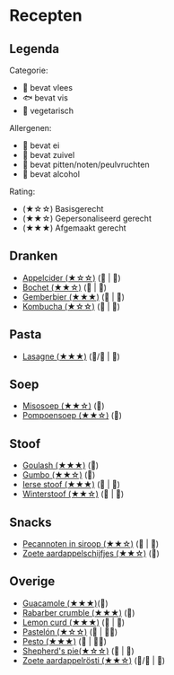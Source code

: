 # Recepten

## Legenda

Categorie:

- 🥩 bevat vlees
- 🐟 bevat vis
- 🥬 vegetarisch

Allergenen:

- 🥚 bevat ei
- 🧀 bevat zuivel
- 🥜 bevat pitten/noten/peulvruchten
- 🍷 bevat alcohol

Rating:

- (★☆☆) Basisgerecht
- (★★☆) Gepersonaliseerd gerecht
- (★★★) Afgemaakt gerecht

## Dranken

- [Appelcider (★☆☆)](./dranken/appelcider.md) (🥬 | 🍷)
- [Bochet (★★☆)](./dranken/bochet.md) (🥬 | 🍷)
- [Gemberbier (★★★)](./dranken/gemberbier.md) (🥬 | 🍷)
- [Kombucha (★☆☆)](./dranken/kombucha.md) (🥬 | 🍷)

## Pasta

- [Lasagne (★★★)](./pasta/lasagne.md) (🥬/🥩 | 🧀)

## Soep

- [Misosoep (★★☆)](./soep/miso.md) (🥬)
- [Pompoensoep (★★☆)](./soep/pompoen.md) (🥬)

## Stoof

- [Goulash (★★★)](./stoof/goulash.md) (🥩)
- [Gumbo (★★☆)](./stoof/gumbo.md) (🥬)
- [Ierse stoof (★★★)](./stoof/ierse-stoof.md) (🥩 | 🍷)
- [Winterstoof (★★☆)](./stoof/winterstoof.md) (🥬 | 🍷)

## Snacks

- [Pecannoten in siroop (★★☆)](./snacks/pecan.md) (🥬 | 🥜)
- [Zoete aardappelschijfjes (★★☆)](./snacks/zoete-aardappelschijfjes.md) (🥬)

## Overige

- [Guacamole (★★★)](./overige/guacamole.md)(🥬)
- [Rabarber crumble (★★★)](./overige/crumble.md) (🥬)
- [Lemon curd (★★★)](./overige/curd.md) (🥬 | 🥚)
- [Pastelón (★☆☆)](./overige/pastelon.md) (🥩 | 🥚🧀)
- [Pesto (★★★)](./overige/pesto.md) (🥬 | 🧀🥜)
- [Shepherd's pie(★☆☆)](./overige/shepherds-pie.md) (🥩 | 🧀)
- [Zoete aardappelrösti (★★☆)](./overige/zoete-aardappelrosti.md) (🥬/🥩 | 🥚)
